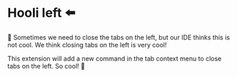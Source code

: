 # Hooli left ⬅️

👋 Sometimes we need to close the tabs on the left, but our IDE thinks this is not cool. We think closing tabs on the left is very cool!

This extension will add a new command in the tab context menu to close tabs on the left. So cool! 🎉
